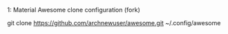 1: Material Awesome clone configuration (fork)

git clone https://github.com/archnewuser/awesome.git ~/.config/awesome
